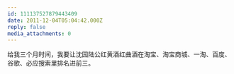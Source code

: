 ```yaml
---
id: 111137527879443409
date: 2011-12-04T05:04:42.000Z
reply: false
media_attachments: 0
---
```


给我三个月时间，我要让沈园陆公红黄酒红曲酒在淘宝、淘宝商城、一淘、百度、谷歌、必应搜索里排名进前三。

